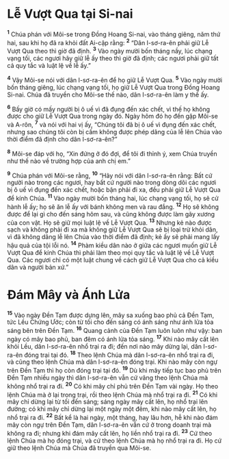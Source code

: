 # Lễ Vượt Qua tại Si-nai
<sup><b>1</b></sup> Chúa phán với Môi-se trong Ðồng Hoang Si-nai, vào tháng giêng, năm thứ hai, sau khi họ đã ra khỏi đất Ai-cập rằng: <sup><b>2</b></sup> “Dân I-sơ-ra-ên phải giữ Lễ Vượt Qua theo thì giờ đã định. <sup><b>3</b></sup> Vào ngày mười bốn tháng nầy, lúc chạng vạng tối, các ngươi hãy giữ lễ ấy theo thì giờ đã định; các ngươi phải giữ tất cả quy tắc và luật lệ về lễ ấy.”

<sup><b>4</b></sup> Vậy Môi-se nói với dân I-sơ-ra-ên để họ giữ Lễ Vượt Qua. <sup><b>5</b></sup> Vào ngày mười bốn tháng giêng, lúc chạng vạng tối, họ giữ Lễ Vượt Qua trong Ðồng Hoang Si-nai. Chúa đã truyền cho Môi-se thế nào, dân I-sơ-ra-ên làm y thế ấy.

<sup><b>6</b></sup> Bấy giờ có mấy người bị ô uế vì đã đụng đến xác chết, vì thế họ không được cho giữ Lễ Vượt Qua trong ngày đó. Ngày hôm đó họ đến gặp Môi-se và A-rôn, <sup><b>7</b></sup> và nói với hai vị ấy, “Chúng tôi đã bị ô uế vì đụng đến xác chết, nhưng sao chúng tôi còn bị cấm không được phép dâng của lễ lên Chúa vào thời điểm đã định cho dân I-sơ-ra-ên?”

<sup><b>8</b></sup> Môi-se đáp với họ, “Xin đứng ở đó đợi, để tôi đi thỉnh ý, xem Chúa truyền như thế nào về trường hợp của anh chị em.”

<sup><b>9</b></sup> Chúa phán với Môi-se rằng, <sup><b>10</b></sup> “Hãy nói với dân I-sơ-ra-ên rằng: Bất cứ người nào trong các ngươi, hay bất cứ người nào trong dòng dõi các ngươi bị ô uế vì đụng đến xác chết, hoặc bận phải đi xa, đều phải giữ Lễ Vượt Qua để kính Chúa. <sup><b>11</b></sup> Vào ngày mười bốn tháng hai, lúc chạng vạng tối, họ sẽ cử hành lễ ấy; họ sẽ ăn lễ ấy với bánh không men và rau đắng. <sup><b>12</b></sup> Họ sẽ không được để lại gì cho đến sáng hôm sau, và cũng không được làm gãy xương của con vật. Họ sẽ giữ mọi luật lệ về Lễ Vượt Qua. <sup><b>13</b></sup> Nhưng kẻ nào được sạch và không phải đi xa mà không giữ Lễ Vượt Qua sẽ bị loại trừ khỏi dân, vì đã không dâng lễ lên Chúa vào thời điểm đã định; kẻ ấy sẽ phải mang lấy hậu quả của tội lỗi nó. <sup><b>14</b></sup> Phàm kiều dân nào ở giữa các ngươi muốn giữ Lễ Vượt Qua để kính Chúa thì phải làm theo mọi quy tắc và luật lệ về Lễ Vượt Qua. Các ngươi chỉ có một luật chung về cách giữ Lễ Vượt Qua cho cả kiều dân và người bản xứ.”

# Ðám Mây và Ánh Lửa
<sup><b>15</b></sup> Vào ngày Ðền Tạm được dựng lên, mây sa xuống bao phủ cả Ðền Tạm, tức Lều Chứng Ước; còn từ tối cho đến sáng có ánh sáng như ánh lửa tỏa sáng bên trên Ðền Tạm. <sup><b>16</b></sup> Quang cảnh của Ðền Tạm luôn luôn như vậy: ban ngày có mây bao phủ, ban đêm có ánh lửa tỏa sáng. <sup><b>17</b></sup> Khi nào mây cất lên khỏi Lều, dân I-sơ-ra-ên nhổ trại ra đi; đến nơi nào mây dừng lại, dân I-sơ-ra-ên đóng trại tại đó. <sup><b>18</b></sup> Theo lệnh Chúa mà dân I-sơ-ra-ên nhổ trại ra đi, và cũng theo lệnh Chúa mà dân I-sơ-ra-ên đóng trại. Khi nào mây còn ngự trên Ðền Tạm thì họ còn đóng trại tại đó. <sup><b>19</b></sup> Dù khi mây tiếp tục bao phủ trên Ðền Tạm nhiều ngày thì dân I-sơ-ra-ên vẫn cứ vâng theo lệnh Chúa mà không nhổ trại ra đi. <sup><b>20</b></sup> Có khi mây chỉ phủ trên Ðền Tạm vài ngày. Họ theo lệnh Chúa mà ở lại trong trại, rồi theo lệnh Chúa mà nhổ trại ra đi. <sup><b>21</b></sup> Có khi mây chỉ dừng lại từ tối đến sáng; sáng ngày mây cất lên, họ nhổ trại lên đường; có khi mây chỉ dừng lại một ngày một đêm, khi nào mây cất lên, họ nhổ trại ra đi. <sup><b>22</b></sup> Bất kể là hai ngày, một tháng, hay lâu hơn, hễ khi nào đám mây còn ngự trên Ðền Tạm, dân I-sơ-ra-ên vẫn cứ ở trong doanh trại mà không ra đi; nhưng khi đám mây cất lên, họ liền nhổ trại ra đi. <sup><b>23</b></sup> Cứ theo lệnh Chúa mà họ đóng trại, và cứ theo lệnh Chúa mà họ nhổ trại ra đi. Họ cứ giữ theo lệnh Chúa mà Chúa đã truyền qua Môi-se.


